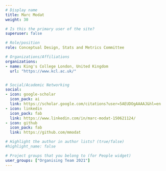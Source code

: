 ```yaml
---
# Display name
title: Marc Modat
weight: 30

# Is this the primary user of the site?
superuser: false

# Role/position
role: Conceptual Design, Stats and Metrics Committee

# Organizations/Affiliations
organizations:
- name: King's College London, United Kingdom
  url: "https://www.kcl.ac.uk/"


# Social/Academic Networking
social:
- icon: google-scholar
  icon_pack: ai
  link: https://scholar.google.com/citations?user=5AEUDOgAAAAJ&hl=en
- icon: linkedin
  icon_pack: fab
  link: https://www.linkedin.com/in/marc-modat-150621124/
- icon: github
  icon_pack: fab
  link: https://github.com/mmodat

# Highlight the author in author lists? (true/false)
#highlight_name: false

# Project groups that you belong to (for People widget)
user_groups: ["Organising Team 2021"]
---
```


